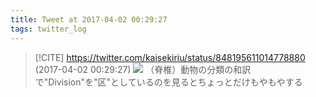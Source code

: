 ```yaml
---
title: Tweet at 2017-04-02 00:29:27
tags: twitter_log
---
```


> [!CITE] https://twitter.com/kaisekiriu/status/848195611014778880 (2017-04-02 00:29:27)
> ![](https://twitter.com/kaisekiriu/status/848195611014778880)
> （脊椎）動物の分類の和訳で"Division"を"区"としているのを見るとちょっとだけもやもやする
